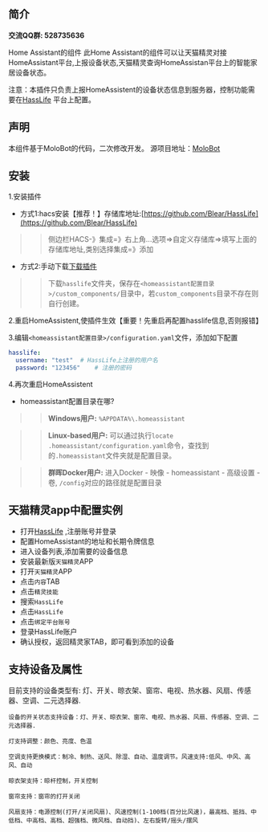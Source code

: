 ## 简介

**交流QQ群: 528735636**

Home Assistant的组件
此Home Assistant的组件可以让天猫精灵对接HomeAssistant平台,上报设备状态,天猫精灵查询HomeAssistan平台上的智能家居设备状态。

注意：本插件只负责上报HomeAssistent的设备状态信息到服务器，控制功能需要在[HassLife](https://hass.blear.cn) 平台上配置。
## 声明

本组件基于MoloBot的代码，二次修改开发。
源项目地址：[MoloBot](https://github.com/haoctopus/molobot)

## 安装
1.安装插件
- 方式1:hacs安装【推荐！】存储库地址:[https://github.com/Blear/HassLife](https://github.com/Blear/HassLife)
>>侧边栏HACS-》集成=》右上角...选项=>自定义存储库=>填写上面的存储库地址,类别选择集成=》添加
- 方式2:手动下载[下载插件](https://gitee.com/blear/HassLife)

>>下载`hasslife`文件夹，保存在`<homeassistant配置目录>/custom_components/`目录中，若`custom_components`目录不存在则自行创建。


2.重启HomeAssistent,使插件生效【重要！先重启再配置hasslife信息,否则报错】

3.编辑`<homeassistant配置目录>/configuration.yaml`文件，添加如下配置
```yaml
hasslife:
  username: "test"  # HassLife上注册的用户名
  password: "123456"    # 注册的密码
```

4.再次重启HomeAssistent

- homeassistant配置目录在哪?

>>**Windows用户:** `%APPDATA%\.homeassistant`

>>**Linux-based用户:** 可以通过执行`locate .homeassistant/configuration.yaml`命令，查找到的`.homeassistant`文件夹就是配置目录。

>>**群晖Docker用户:** 进入Docker - 映像 - homeassistant - 高级设置 - 卷, `/config`对应的路径就是配置目录


## 天猫精灵app中配置实例
* 打开[HassLife](https://hass.blear.cn) ,注册账号并登录
* 配置HomeAssistant的地址和长期令牌信息
* 进入设备列表,添加需要的设备信息
* 安装最新版`天猫精灵`APP
* 打开`天猫精灵`APP
* 点击`内容`TAB
* 点击`精灵技能`
* 搜索`HassLife`
* 点击`HassLife`
* 点击`绑定平台账号`
* 登录HassLife账户
* 确认授权，返回精灵家TAB，即可看到添加的设备

## 支持设备及属性

目前支持的设备类型有: 灯、开关、晾衣架、窗帘、电视、热水器、风扇、传感器、空调、二元选择器.

    设备的开关状态支持设备：灯、开关、晾衣架、窗帘、电视、热水器、风扇、传感器、空调、二元选择器.
    
	灯支持调整：颜色、亮度、色温
    
	空调支持更换模式：制冷、制热、送风、除湿、自动、温度调节。风速支持:低风、中风、高风、自动
    
	晾衣架支持：晾杆控制，开关控制
    
	窗帘支持：窗帘的打开关闭
    
	风扇支持：电源控制(打开/关闭风扇)、风速控制(1-100档(百分比风速)，最高档、抵挡、中低档、中高档、高档、超强档、微风档、自动挡)、左右旋转/摇头/摆风

